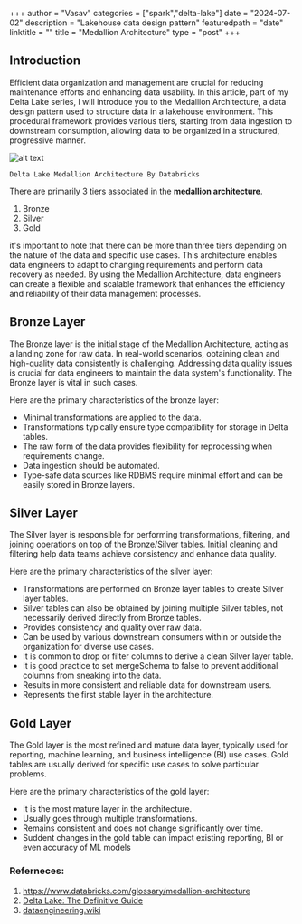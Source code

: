 +++
author = "Vasav"
categories = ["spark","delta-lake"]
date = "2024-07-02"
description = "Lakehouse data design pattern"
featuredpath = "date"
linktitle = ""
title = "Medallion Architecture"
type = "post"
+++

## Introduction
Efficient data organization and management are crucial for reducing maintenance efforts and enhancing data usability. In this article, part of my Delta Lake series, I will introduce you to the Medallion Architecture, a data design pattern used to structure data in a lakehouse environment. This procedural framework provides various tiers, starting from data ingestion to downstream consumption, allowing data to be organized in a structured, progressive manner.


![alt text](https://www.databricks.com/sites/default/files/inline-images/building-data-pipelines-with-delta-lake-120823.png?v=1702318922)

`Delta Lake Medallion Architecture By Databricks`


There are primarily 3 tiers associated in the **medallion architecture**.
1. Bronze
2. Silver
3. Gold

it's important to note that there can be more than three tiers depending on the nature of the data and specific use cases. This architecture enables data engineers to adapt to changing requirements and perform data recovery as needed. By using the Medallion Architecture, data engineers can create a flexible and scalable framework that enhances the efficiency and reliability of their data management processes.

## Bronze Layer
The Bronze layer is the initial stage of the Medallion Architecture, acting as a landing zone for raw data. In real-world scenarios, obtaining clean and high-quality data consistently is challenging. Addressing data quality issues is crucial for data engineers to maintain the data system's functionality. The Bronze layer is vital in such cases.

Here are the primary characteristics of the bronze layer:

- Minimal transformations are applied to the data.
- Transformations typically ensure type compatibility for storage in Delta tables.
- The raw form of the data provides flexibility for reprocessing when requirements change.
- Data ingestion should be automated.
- Type-safe data sources like RDBMS require minimal effort and can be easily stored in Bronze layers.


## Silver Layer
The Silver layer is responsible for performing transformations, filtering, and joining operations on top of the Bronze/Silver tables. Initial cleaning and filtering help data teams achieve consistency and enhance data quality.

Here are the primary characteristics of the silver layer:

- Transformations are performed on Bronze layer tables to create Silver layer tables.
- Silver tables can also be obtained by joining multiple Silver tables, not necessarily derived directly from Bronze tables.
- Provides consistency and quality over raw data.
- Can be used by various downstream consumers within or outside the organization for diverse use cases.
- It is common to drop or filter columns to derive a clean Silver layer table.
- It is good practice to set mergeSchema to false to prevent additional columns from sneaking into the data.
- Results in more consistent and reliable data for downstream users.
- Represents the first stable layer in the architecture.

## Gold Layer
The Gold layer is the most refined and mature data layer, typically used for reporting, machine learning, and business intelligence (BI) use cases. Gold tables are usually derived for specific use cases to solve particular problems.

Here are the primary characteristics of the gold layer:

- It is the most mature layer in the architecture.
- Usually goes through multiple transformations.
- Remains consistent and does not change significantly over time.
- Suddent changes in the gold table can impact existing reporting, BI or even accuracy of ML models


### Referneces:
1. https://www.databricks.com/glossary/medallion-architecture
2. [Delta Lake: The Definitive Guide](https://www.databricks.com/resources/ebook/delta-lake-the-definitive-guide-by-oreilly)
3. [dataengineering.wiki](https://dataengineering.wiki/Concepts/Medallion+Architecture)